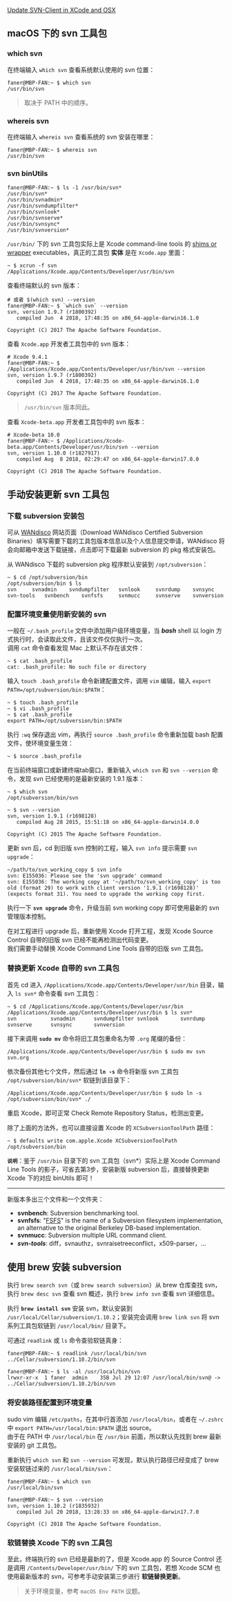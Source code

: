 
[Update SVN-Client in XCode and OSX](http://stackoverflow.com/questions/19177699/using-svn-1-8-3-with-xcode-5)

## macOS 下的 svn 工具包

### which svn

在终端输入 `which svn` 查看系统默认使用的 svn 位置：

```shell
faner@MBP-FAN:~ $ which svn
/usr/bin/svn
```

> 取决于 PATH 中的顺序。

### whereis svn

在终端输入 `whereis svn` 查看系统的 svn 安装在哪里：

```shell
faner@MBP-FAN:~ $ whereis svn
/usr/bin/svn
```

### svn binUtils

```shell
faner@MBP-FAN:~ $ ls -1 /usr/bin/svn*
/usr/bin/svn*
/usr/bin/svnadmin*
/usr/bin/svndumpfilter*
/usr/bin/svnlook*
/usr/bin/svnserve*
/usr/bin/svnsync*
/usr/bin/svnversion*
```

`/usr/bin/` 下的 svn 工具包实际上是 Xcode command-line tools 的 [shims or wrapper](http://stackoverflow.com/questions/9329243/xcode-4-4-and-later-install-command-line-tools/) executables，真正的工具包 **实体** 是在 `Xcode.app` 里面：

```shell
~ $ xcrun -f svn
/Applications/Xcode.app/Contents/Developer/usr/bin/svn
```

查看终端默认的 svn 版本：

```shell
# 或者 $(which svn) --version
faner@MBP-FAN:~ $ `which svn` --version
svn, version 1.9.7 (r1800392)
   compiled Jun  4 2018, 17:48:35 on x86_64-apple-darwin16.1.0

Copyright (C) 2017 The Apache Software Foundation.
```

查看 `Xcode.app` 开发者工具包中的 svn 版本：

```shell
# Xcode 9.4.1
faner@MBP-FAN:~ $ /Applications/Xcode.app/Contents/Developer/usr/bin/svn --version
svn, version 1.9.7 (r1800392)
   compiled Jun  4 2018, 17:48:35 on x86_64-apple-darwin16.1.0

Copyright (C) 2017 The Apache Software Foundation.
```

> `/usr/bin/svn` 版本同此。

查看 `Xcode-beta.app` 开发者工具包中的 svn 版本：

```shell
# Xcode-beta 10.0
faner@MBP-FAN:~ $ /Applications/Xcode-beta.app/Contents/Developer/usr/bin/svn --version
svn, version 1.10.0 (r1827917)
   compiled Aug  8 2018, 02:29:47 on x86_64-apple-darwin17.0.0

Copyright (C) 2018 The Apache Software Foundation.
```

## 手动安装更新 svn 工具包

### 下载 subversion 安装包

可从 [WANdisco](http://www.wandisco.com/subversion/download#osx) 网站页面（Download WANdisco Certified Subversion Binaries）填写需要下载的工具包版本信息以及个人信息提交申请，WANdisco 将会向邮箱中发送下载链接，点击即可下载最新 subversion 的 pkg 格式安装包。

从 WANdisco 下载的 subversion pkg 程序默认安装到 `/opt/subversion`：

```shell
~ $ cd /opt/subversion/bin
/opt/subversion/bin $ ls
svn		svnadmin	svndumpfilter	svnlook		svnrdump	svnsync
svn-tools	svnbench	svnfsfs		svnmucc		svnserve	svnversion
```

### 配置环境变量使用新安装的 svn

一般在 `~/.bash_profile` 文件中添加用户级环境变量，当 ***bash*** shell 以 login 方式执行时，会读取此文件，且该文件仅仅执行一次。  
调用 `cat` 命令查看发现 Mac 上默认不存在该文件：

```shell
~ $ cat .bash_profile
cat: .bash_profile: No such file or directory
```

输入 `touch .bash_profile` 命令新建配置文件，调用 `vim` 编辑，输入 `export PATH=/opt/subversion/bin:$PATH`：

```shell
~ $ touch .bash_profile
~ $ vi .bash_profile 
~ $ cat .bash_profile
export PATH=/opt/subversion/bin:$PATH
```

执行 `:wq` 保存退出 vim，再执行 `source .bash_profile` 命令重新加载 bash 配置文件，使环境变量生效：

```shell
~ $ source .bash_profile
```

在当前终端窗口或新建终端tab窗口，重新输入 `which svn` 和 `svn --version` 命令，发现 svn 已经使用的是最新安装的 1.9.1 版本：

```shell
~ $ which svn
/opt/subversion/bin/svn

~ $ svn --version
svn, version 1.9.1 (r1698128)
   compiled Aug 28 2015, 15:51:18 on x86_64-apple-darwin14.0.0

Copyright (C) 2015 The Apache Software Foundation.
```

更新 svn 后，cd 到旧版 svn 控制的工程，输入 `svn info` 提示需要 `svn upgrade`：

```shell
~/path/to/svn_working_copy $ svn info
svn: E155036: Please see the 'svn upgrade' command
svn: E155036: The working copy at '~/path/to/svn_working_copy' is too old (format 29) to work with client version '1.9.1 (r1698128)' (expects format 31). You need to upgrade the working copy first.
```

执行一下 **`svn upgrade`** 命令，升级当前 svn working copy 即可使用最新的 svn 管理版本控制。

在对工程进行 upgrade 后，重新使用 Xcode 打开工程，发现 Xcode Source Control 自带的旧版 svn 已经不能再检测出代码变更。  
我们需要手动替换 Xcode Command Line Tools 自带的旧版 svn 工具包。  

### 替换更新 Xcode 自带的 svn 工具包

首先 cd 进入 `/Applications/Xcode.app/Contents/Developer/usr/bin` 目录，输入 `ls svn*` 命令查看 svn 工具包：

```shell
~ $ cd /Applications/Xcode.app/Contents/Developer/usr/bin
/Applications/Xcode.app/Contents/Developer/usr/bin $ ls svn*
svn           svnadmin      svndumpfilter svnlook       svnrdump      svnserve      svnsync       svnversion
```

接下来调用 **`sudo mv`** 命令将旧工具包重命名为带 `.org` 尾缀的备份：

```shell
/Applications/Xcode.app/Contents/Developer/usr/bin $ sudo mv svn svn.org 
```

依次备份其他七个文件，然后通过 **`ln -s`** 命令将新版 svn 工具包 `/opt/subversion/bin/svn*` 软链到该目录下：

```shell
/Applications/Xcode.app/Contents/Developer/usr/bin $ sudo ln -s /opt/subversion/bin/svn* ./
```

重启 Xcode，即可正常 Check Remote Repository Status，检测出变更。

除了上面的方法外，也可以直接设置 Xcode 的 `XCSubversionToolPath` 路径：

```shell
~ $ defaults write com.apple.Xcode XCSubversionToolPath /opt/subversion/bin
```

**`说明`**：鉴于 `/usr/bin` 目录下的 svn 工具包（svn*）实际上是 Xcode Command Line Tools 的影子，可省去第3步，安装新版 subversion 后，直接替换更新 Xcode 下的对应 binUtils 即可！

___

新版本多出三个文件和一个文件夹：

+ **svnbench**: Subversion benchmarking tool.  
+ **svnfsfs**: "[FSFS](http://www.zhihu.com/question/26085317)" is the name of a Subversion filesystem implementation, an alternative to the original Berkeley DB-based implementation.  
+ **svnmucc**: Subversion multiple URL command client.  
+ ***svn-tools***: diff，svnauthz，svnraisetreeconflict，x509-parser，...  

## 使用 brew 安装 subversion

执行 `brew search svn`（或 `brew search subversion`）从 brew 仓库查找 svn，执行 `brew desc svn` 查看 svn 概述，执行 `brew info svn` 查看 svn 详细信息。

执行 **`brew install svn`** 安装 svn，默认安装到 `/usr/local/Cellar/subversion/1.10.2`；安装完会调用 `brew link svn` 将 svn 系列工具包软链到 `/usr/local/bin/` 目录下。

可通过 `readlink` 或 `ls` 命令查验软链真身：

```shell
faner@MBP-FAN:~ $ readlink /usr/local/bin/svn
../Cellar/subversion/1.10.2/bin/svn

faner@MBP-FAN:~ $ ls -al /usr/local/bin/svn
lrwxr-xr-x  1 faner  admin    35B Jul 29 12:07 /usr/local/bin/svn@ -> ../Cellar/subversion/1.10.2/bin/svn
```

### 将安装路径配置到环境变量

sudo vim 编辑 `/etc/paths`，在其中行首添加 `/usr/local/bin`，或者在 `~/.zshrc` 中 `export PATH=/usr/local/bin:$PATH` 退出 source。  
由于在 PATH 中 `/usr/local/bin` 在 `/usr/bin` 前面，所以默认先找到 brew 最新安装的 git 工具包。  

重新执行 `which svn` 和 `svn --version` 可发现，默认执行路径已经变成了 brew 安装软链过来的 `/usr/local/bin/svn`：

```shell
faner@MBP-FAN:~ $ which svn
/usr/local/bin/svn

faner@MBP-FAN:~ $ svn --version
svn, version 1.10.2 (r1835932)
   compiled Jul 20 2018, 13:28:33 on x86_64-apple-darwin17.7.0

Copyright (C) 2018 The Apache Software Foundation.
```

### 软链替换 Xcode 下的 svn 工具包

至此，终端执行的 svn 已经是最新的了，但是 Xcode.app 的 Source Control 还是调用 `/Contents/Developer/usr/bin/` 下的 svn 工具包，若想 Xcode SCM 也使用最新版本的 svn，可参考手动安装第三步进行 **软链替换更新**。

> 关于环境变量，参考 `macOS Env PATH` 议题。
